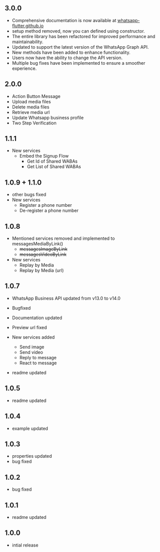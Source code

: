 ## 3.0.0

- Comprehensive documentation is now available at [whatsapp-flutter.github.io](https://whatsapp-flutter.github.io)
- setup method removed, now you can defined using constructor.
- The entire library has been refactored for improved performance and maintainability.
- Updated to support the latest version of the WhatsApp Graph API.
- New methods have been added to enhance functionality.
- Users now have the ability to change the API version.
- Multiple bug fixes have been implemented to ensure a smoother experience.

## 2.0.0

- Action Button Message
- Upload media files
- Delete media files
- Retrieve media url
- Update Whatsapp business profile
- Two Step Verification

## 1.1.1

- New services
  - Embed the Signup Flow
    - Get Id of Shared WABAs
    - Get List of Shared WABAs

## 1.0.9 + 1.1.0

- other bugs fixed
- New services
  - Register a phone number
  - De-register a phone number

## 1.0.8

- Mentioned services removed and implemented to messagesMediaByLink()
  - ~~messagesImageByLink~~
  - ~~messagesVideoByLink~~
- New services
  - Replay by Media
  - Replay by Media (url)

## 1.0.7

- WhatsApp Business API updated from v13.0 to v14.0
- Bugfixed
- Documentation updated
- Preview url fixed
- New services added

  - Send image
  - Send video
  - Reply to message
  - React to message

- readme updated

## 1.0.5

- readme updated

## 1.0.4

- example updated

## 1.0.3

- properties updated
- bug fixed

## 1.0.2

- bug fixed

## 1.0.1

- readme updated

## 1.0.0

- intial release

